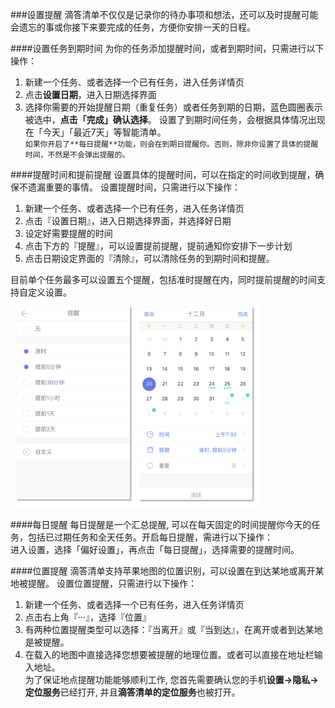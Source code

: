 ###设置提醒
滴答清单不仅仅是记录你的待办事项和想法，还可以及时提醒可能会遗忘的事或你接下来要完成的任务，方便你安排一天的日程。

####设置任务到期时间
为你的任务添加提醒时间，或者到期时间，只需进行以下操作：
1. 新建一个任务、或者选择一个已有任务，进入任务详情页
2. 点击**设置日期**，进入日期选择界面
3. 选择你需要的开始提醒日期（重复任务）或者任务到期的日期，蓝色圆圈表示被选中，**点击「完成」确认选择**。
设置了到期时间任务，会根据具体情况出现在「今天」「最近7天」等智能清单。
<br >`如果你开启了**每日提醒**功能，则会在到期日提醒你。否则，除非你设置了具体的提醒时间，不然是不会弹出提醒的。`

####提醒时间和提前提醒
设置具体的提醒时间，可以在指定的时间收到提醒，确保不遗漏重要的事情。
设置提醒时间，只需进行以下操作：
1. 新建一个任务、或者选择一个已有任务，进入任务详情页
2. 点击『设置日期』，进入日期选择界面，并选择好日期
3. 设定好需要提醒的时间
4. 点击下方的『提醒』，可以设置提前提醒，提前通知你安排下一步计划
5. 点击日期设定界面的『清除』，可以清除任务的到期时间和提醒。

目前单个任务最多可以设置五个提醒，包括准时提醒在内，同时提前提醒的时间支持自定义设置。
<br ><img src="../images/images_ios2.6/image4205.png
" title="新建任务界面" width="400" />

####每日提醒
每日提醒是一个汇总提醒, 可以在每天固定的时间提醒你今天的任务，包括已过期任务和全天任务。开启每日提醒，需进行以下操作：
<br>进入设置，选择「偏好设置」，再点击「每日提醒」，选择需要的提醒时间。

####位置提醒
滴答清单支持苹果地图的位置识别，可以设置在到达某地或离开某地被提醒。
设置位置提醒，只需进行以下操作：
1. 新建一个任务、或者选择一个已有任务，进入任务详情页
2. 点击右上角『···』，选择『位置』
3. 有两种位置提醒类型可以选择：『当离开』或『当到达』，在离开或者到达某地是被提醒。
4. 在载入的地图中直接选择您想要被提醒的地理位置。或者可以直接在地址栏输入地址。
<br >为了保证地点提醒功能能够顺利工作, 您首先需要确认您的手机**设置->隐私->定位服务**已经打开, 并且**滴答清单的定位服务**也被打开。
